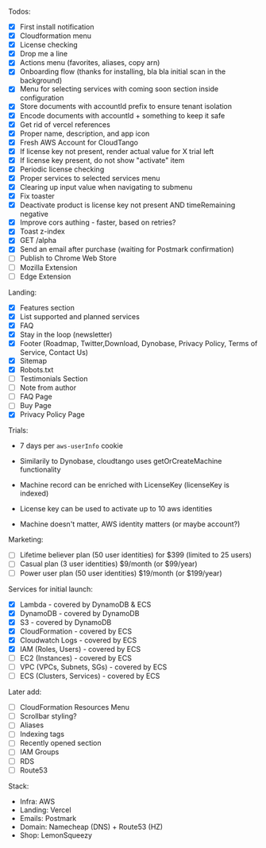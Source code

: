 Todos:

- [x] First install notification
- [x] Cloudformation menu
- [x] License checking
- [x] Drop me a line
- [x] Actions menu (favorites, aliases, copy arn)
- [x] Onboarding flow (thanks for installing, bla bla initial scan in the background)
- [x] Menu for selecting services with coming soon section inside configuration
- [x] Store documents with accountId prefix to ensure tenant isolation
- [x] Encode documents with accountId + something to keep it safe
- [x] Get rid of vercel references
- [x] Proper name, description, and app icon
- [x] Fresh AWS Account for CloudTango
- [x] If license key not present, render actual value for X trial left
- [x] If license key present, do not show "activate" item
- [x] Periodic license checking
- [x] Proper services to selected services menu
- [x] Clearing up input value when navigating to submenu
- [x] Fix toaster
- [x] Deactivate product is license key not present AND timeRemaining negative
- [x] Improve cors authing - faster, based on retries?
- [x] Toast z-index
- [x] GET /alpha
- [x] Send an email after purchase (waiting for Postmark confirmation)
- [ ] Publish to Chrome Web Store
- [ ] Mozilla Extension
- [ ] Edge Extension

Landing:

- [x] Features section
- [x] List supported and planned services
- [x] FAQ
- [x] Stay in the loop (newsletter)
- [x] Footer (Roadmap, Twitter,Download, Dynobase, Privacy Policy, Terms of Service, Contact Us)
- [x] Sitemap
- [x] Robots.txt
- [ ] Testimonials Section
- [ ] Note from author
- [ ] FAQ Page
- [ ] Buy Page
- [x] Privacy Policy Page

Trials:

- 7 days per `aws-userInfo` cookie
- Similarily to Dynobase, cloudtango uses getOrCreateMachine functionality
- Machine record can be enriched with LicenseKey (licenseKey is indexed)
- License key can be used to activate up to 10 aws identities

- Machine doesn't matter, AWS identity matters (or maybe account?)

Marketing:

- [ ] Lifetime believer plan (50 user identities) for $399 (limited to 25 users)
- [ ] Casual plan (3 user identities) $9/month (or $99/year)
- [ ] Power user plan (50 user identities) $19/month (or $199/year)

Services for initial launch:

- [x] Lambda - covered by DynamoDB & ECS
- [x] DynamoDB - covered by DynamoDB
- [x] S3 - covered by DynamoDB
- [x] CloudFormation - covered by ECS
- [x] Cloudwatch Logs - covered by ECS
- [x] IAM (Roles, Users) - covered by ECS
- [ ] EC2 (Instances) - covered by ECS
- [ ] VPC (VPCs, Subnets, SGs) - covered by ECS
- [ ] ECS (Clusters, Services) - covered by ECS

Later add:

- [ ] CloudFormation Resources Menu
- [ ] Scrollbar styling?
- [ ] Aliases
- [ ] Indexing tags
- [ ] Recently opened section
- [ ] IAM Groups
- [ ] RDS
- [ ] Route53

Stack:

- Infra: AWS
- Landing: Vercel
- Emails: Postmark
- Domain: Namecheap (DNS) + Route53 (HZ)
- Shop: LemonSqueezy
